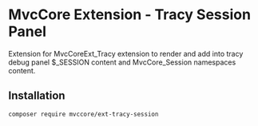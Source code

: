 # MvcCore Extension - Tracy Session Panel
Extension for MvcCoreExt_Tracy extension to render and add into tracy debug panel $_SESSION content and MvcCore_Session namespaces content.

## Installation
```shell
composer require mvccore/ext-tracy-session
```
